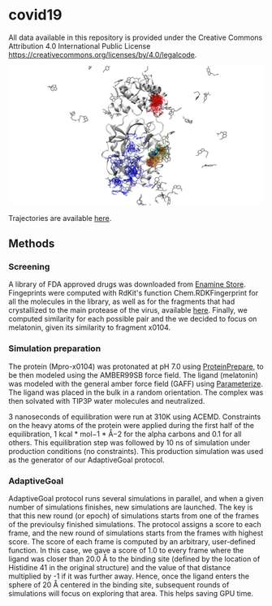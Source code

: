 # covid19

All data available in this repository is provided  under the Creative Commons Attribution 4.0 International Public License https://creativecommons.org/licenses/by/4.0/legalcode.

![Markov State Models](MSM.png)

Trajectories are available [here](https://figshare.com/articles/filtered_zip/12059493).


## Methods

### Screening

A library of FDA approved drugs was downloaded from [Enamine Store](https://www.enaminestore.com/platedsets/fda-approved). Fingeprints were computed with RdKit's function Chem.RDKFingerprint for all the molecules in the library, as well as for the fragments that had crystallized to the main protease of the virus, available [here](https://www.diamond.ac.uk/covid-19/for-scientists/Main-protease-structure-and-XChem/Downloads.html). Finally, we computed similarity for each possible pair and the we decided to focus on melatonin, given its similarity to fragment x0104.

### Simulation preparation

The protein (Mpro-x0104) was protonated at pH 7.0 using [ProteinPrepare](https://playmolecule.org/proteinPrepare/), to be then modeled using the AMBER99SB force field. The ligand (melatonin) was modeled with the general amber force field (GAFF) using [Parameterize](https://software.acellera.com/docs/latest/parameterize/index.html). The ligand was placed in the bulk in a random orientation. The complex was then solvated with TIP3P water molecules and neutralized.

3 nanoseconds of equilibration were run at 310K using ACEMD. Constraints on the heavy atoms of the protein were applied during the first half of the equilibration, 1 kcal * mol−1 * Å−2 for the alpha carbons and 0.1 for all others. This equilibration step was followed by 10 ns of simulation under production conditions (no constraints). This production simulation was used as the generator of our AdaptiveGoal protocol.

### AdaptiveGoal

AdaptiveGoal protocol runs several simulations in parallel, and when a given number of simulations finishes, new simulations are launched. The key is that this new round (or epoch) of simulations starts from one of the frames of the previoulsy finished simulations. The protocol assigns a score to each frame, and the new round of simulations starts from the frames with highest score. The score of each frame is computed by an arbitrary, user-defined function. In this case, we gave a score of 1.0 to every frame where the ligand was closer than 20.0 Å to the binding site (defined by the location of Histidine 41 in the original structure) and the value of that distance multiplied by -1 if it was further away. Hence, once the ligand enters the sphere of 20 Å centered in the binding site, subsequent rounds of simulations will focus on exploring that area. This helps saving GPU time.
